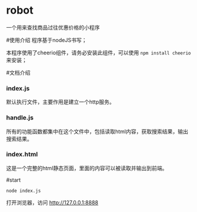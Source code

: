 # robot
一个用来查找商品过往优惠价格的小程序

#使用介绍
程序基于nodeJS书写；  

本程序使用了cheerio组件，请务必安装此组件，可以使用 `npm install cheerio` 来安装；  

#文档介绍
### index.js
默认执行文件，主要作用是建立一个http服务。

### handle.js
所有的功能函数都集中在这个文件中，包括读取html内容，获取搜索结果，输出搜索结果。

### index.html
这是一个完整的html静态页面，里面的内容可以被读取并输出到前端。

#start

`node index.js`

打开浏览器，访问 http://127.0.0.1:8888
